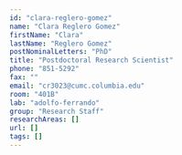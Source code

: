 ```yaml
---
id: "clara-reglero-gomez"
name: "Clara Reglero Gomez"
firstName: "Clara"
lastName: "Reglero Gomez"
postNominalLetters: "PhD"
title: "Postdoctoral Research Scientist"
phone: "851-5292"
fax: ""
email: "cr3023@cumc.columbia.edu"
room: "401B"
lab: "adolfo-ferrando"
group: "Research Staff"
researchAreas: []
url: []
tags: []
---
```

